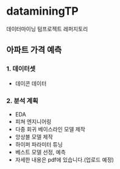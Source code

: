 # dataminingTP
데이터마이닝 텀프로젝트 레퍼지토리

## 아파트 가격 예측
### 1. 데이터셋
- 데이콘 데이터

### 2. 분석 계획
- EDA
- 피쳐 엔지니어링
- 다중 회귀 베이스라인 모델 제작
- 앙상블 모델 제작
- 하이퍼 파라미터 튜닝
- 베스트 모델 선정, 예측
- 자세한 내용은 pdf에 있습니다.(업로드 예정)
